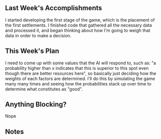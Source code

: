 ## Last Week's Accomplishments

I started developing the first stage of the game, which is the placement of the 
first settlements. I finished code that gathered all the necessary data and 
processed it, and began thinking about how I'm going to weigh that data in order
to make a decision.

## This Week's Plan

I need to come up with some values that the AI will respond to, such as:
"a probability higher than x indicates that this is superior to this spot 
even though there are better resources here", so basically just deciding how
the weights of each factors are determined. I'll do this by simulating the game
many many times and seeing how the probabilities stack up over time to determine
what constitutes as "good".

## Anything Blocking?

Nope

## Notes
